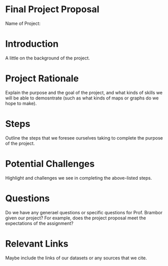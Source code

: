 # Final Project Proposal
Name of Project:

# Introduction
A little on the background of the project.

# Project Rationale
Explain the purpose and the goal of the project, and what kinds of skills we will be able to demosntrate (such as what kinds of maps or graphs do we hope to make).

# Steps
Outline the steps that we foresee ourselves taking to complete the purpose of the project.

# Potential Challenges
Highlight and challenges we see in completing the above-listed steps.

# Questions
Do we have any generael questions or specific questions for Prof. Brambor given our project?  For example, does the project proposal meet the expectations of the assignment?

# Relevant Links
Maybe include the links of our datasets or any sources that we cite.
